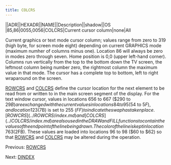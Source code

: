 ```yaml
---
title: COLCRS
---
```

||ADR||HEXADR||NAME||Description||shadow||OS  
|85,86|$0055,$0056|COLCRS|Current cursor column|none|All  
  
Current graphics or text mode cursor column; values range from zero to 319 (high byte, for screen mode eight) depending on current GRAPHICS mode (maximum numher of columns minus one). Location 86 will always be zero in modes zero through seven. Home position is 0,0 (upper left-hand corner). Columns run vertically from the top to the bottom down the TV screen, the leftmost column being number zero, the rightmost column the maximum value in that mode. The cursor has a complete top to bottom, left to right wraparound on the screen.  
  
[ROWCRS](../ROWCRS/index.md) and [COLCRS](../COLCRS/index.md) define the cursor location for the next element to be read from or written to in the main screen segment of the display. For the text window cursor, values in locations 656 to 667 ($290 to $29B) are exchanged with the current values in locations 84 to 95 ($54 to $5F), and location 123 ($7B) is set to 255 ($FF) to indicate the swap has taken place. [ROWCRS](../ROWCRS/index.md) and [COLCRS](../COLCRS/index.md) are also used in the DRAW and FILL functions to contain the values of the endpoint of the line being drawn. The color of the line is kept in location 763 ($2FB). These values are loaded into locations 96 to 98 ($60 to $62) so that [ROWCRS](../ROWCRS/index.md) and [COLCRS](../COLCRS/index.md) may be altered during the operation.  
  
Previous: [ROWCRS](../ROWCRS/index.md)  
  
Next: [DINDEX](../DINDEX/index.md)  
